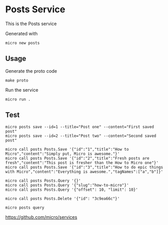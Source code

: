 # Posts Service

This is the Posts service

Generated with

```
micro new posts
```

## Usage

Generate the proto code

```
make proto
```

Run the service

```
micro run .
```

## Test
```
micro posts save --id=1 --title="Post one" --content="First saved post"
micro posts save --id=2 --title="Post two" --content="Second saved post"

micro call posts Posts.Save '{"id":"1","title":"How to Micro","content":"Simply put, Micro is awesome."}'
micro call posts Posts.Save '{"id":"2","title":"Fresh posts are fresh","content":"This post is fresher than the How to Micro one"}'
micro call posts Posts.Save '{"id":"3","title":"How to do epic things with Micro","content":"Everything is awesome.","tagNames":["a","b"]}'

micro call posts Posts.Query '{}'
micro call posts Posts.Query '{"slug":"how-to-micro"}'
micro call posts Posts.Query '{"offset": 10, "limit": 10}'

micro call posts Posts.Delete '{"id": "3c9ea66c"}'

micro posts query
```

https://github.com/micro/services